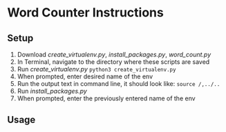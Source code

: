 # Word Counter Instructions

## Setup

1. Download *create_virtualenv.py*, *install_packages.py*, *word_count.py*
2. In Terminal, navigate to the directory where these scripts are saved
3. Run *create_virtualenv.py*
`python3 create_virtualenv.py`
4. When prompted, enter desired name of the env
5. Run the output text in command line, it should look like:
`source /,../..`
6. Run *install_packages.py*
7. When prompted, enter the previously entered name of the env

## Usage



